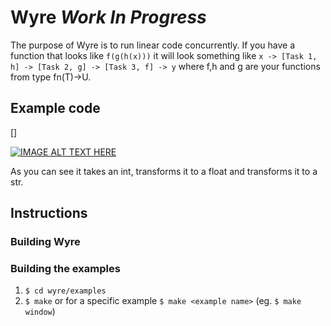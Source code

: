 # Wyre *Work In Progress*
The purpose of Wyre is to run linear code concurrently. If you have a function that looks like `f(g(h(x)))` it will look
something like `x -> [Task 1, h] -> [Task 2, g] -> [Task 3, f] -> y` where f,h and g are your functions from
type fn(T)->U.

## Example code


[]



[![IMAGE ALT TEXT HERE](http://img.youtube.com/vi/YOUTUBE_VIDEO_ID_HERE/0.jpg)](https://github.com/MaikKlein/Wyre/blob/master/examples/linear_pipe.rs)

As you can see it takes an int, transforms it to a float and transforms it to a str.

## Instructions

### Building Wyre



### Building the examples

1. `$ cd wyre/examples`
2. `$ make` or for a specific example `$ make <example name>` (eg. `$ make window`)


